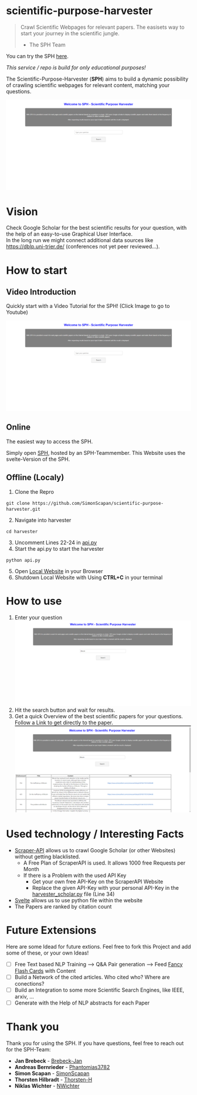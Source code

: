 # scientific-purpose-harvester

> Crawl Scientific Webpages for relevant papers. The easisets way to start your journey in the scientific jungle.
> - The SPH Team

You can try the SPH [here](http://85.214.28.167:5001/).

*This service / repo is build for only educational purposes!*

The Scientific-Purpose-Harvester (**SPH**) aims to build a dynamic possibility of crawling scientific webpages for relevant content, matching your questions.

![Landing-Page](/media/Landing-Page.png)

# Vision

Check Google Scholar for the best scientific results for your question, with the help of an easy-to-use Graphical User Interface.   
In the long run we might connect additional data sources like https://dblp.uni-trier.de/ (conferences not yet peer reviewed...).

# How to start

## Video Introduction

Quickly start with a Video Tutorial for the SPH! (Click Image to go to Youtube)

[![Introduction](/media/Landing-Page.png)](https://www.youtube.com/watch?v=KiLfPeoQvUo)



## Online

The easiest way to access the SPH.

Simply open [SPH](http://85.214.28.167:5001/), hosted by an SPH-Teammember.
This Website uses the svelte-Version of the SPH.

## Offline (Localy)

1. Clone the Repro
```console
git clone https://github.com/SimonScapan/scientific-purpose-harvester.git
```
2. Navigate into harvester
```console
cd harvester
```
3. Uncomment Lines 22-24 in [api.py](/harvester/api.py)
4. Start the api.py to start the harvester
```console
python api.py
```
5. Open [Local Website](http://127.0.0.1:5000/) in your Browser
6. Shutdown Local Website with Using **CTRL+C** in your terminal

# How to use

1. Enter your question
![Question](/media/Question.png)
2. Hit the search button and wait for results.
3. Get a quick Overview of the best scientific papers for your questions. 
Follow a Link to get directly to the paper.
![Result](/media/Result.png)

# Used technology / Interesting Facts

* [Scraper-API](https://www.scraperapi.com/) allows us to crawl Google Scholar (or other Websites) without getting blacklisted.
  * A Free Plan of ScraperAPI is used. It allows 1000 free Requests per Month
  * If there is a Problem with the used API Key
    * Get your own free API-Key on the ScraperAPI Website
    * Replace the given API-Key with your personal API-Key in the [harvester_scholar.py](harvester/harvester_scholar.py) file (Line 34)
* [Svelte](https://svelte.dev/) allows us to use python file within the website
* The Papers are ranked by citation count

# Future Extensions

Here are some Idead for future extions. Feel free to fork this Project and add some of these, or your own Ideas!

- [ ] Free Text based NLP Training --> Q&A Pair generation --> Feed [Fancy Flash Cards](https://github.com/michael-spengler/ffc) with Content
- [ ] Build a Network of the cited articles. Who cited who? Where are conections?
- [ ] Build an Integration to some more Scientific Search Engines, like IEEE, arxiv, ...
- [ ] Generate with the Help of NLP abstracts for each Paper

# Thank you

Thank you for using the SPH.
If you have questions, feel free to reach out for the SPH-Team:

* **Jan Brebeck** - [Brebeck-Jan](https://github.com/Brebeck-Jan)
* **Andreas Bernrieder** - [Phantomias3782](https://github.com/Phantomias3782)
* **Simon Scapan** - [SimonScapan](https://github.com/SimonScapan)
* **Thorsten Hilbradt** - [Thorsten-H](https://github.com/Thorsten-H)
* **Niklas Wichter** - [NWichter](https://github.com/NWichter)
